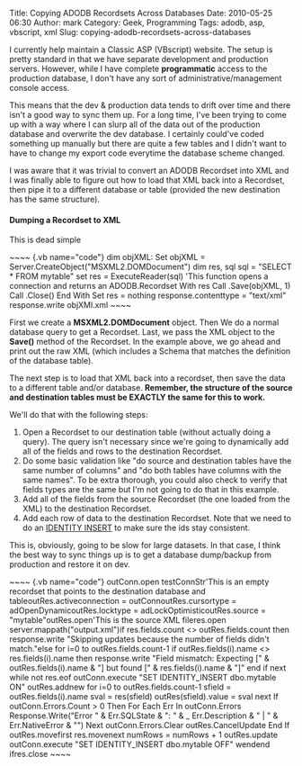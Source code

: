 Title: Copying ADODB Recordsets Across Databases
Date: 2010-05-25 06:30
Author: mark
Category: Geek, Programming
Tags: adodb, asp, vbscript, xml
Slug: copying-adodb-recordsets-across-databases

I currently help maintain a Classic ASP (VBscript) website. The setup is
pretty standard in that we have separate development and production
servers. However, while I have complete **programmatic** access to the
production database, I don't have any sort of administrative/management
console access.

This means that the dev & production data tends to drift over time and
there isn't a good way to sync them up. For a long time, I've been
trying to come up with a way where I can slurp all of the data out of
the production database and overwrite the dev database. I certainly
could've coded something up manually but there are quite a few tables
and I didn't want to have to change my export code everytime the
database scheme changed.

I was aware that it was trivial to convert an ADODB Recordset into XML
and I was finally able to figure out how to load that XML back into a
Recordset, then pipe it to a different database or table (provided the
new destination has the same structure).

#### Dumping a Recordset to XML

</p>
This is dead simple

<p>
~~~~ {.vb name="code"}
    dim objXML: Set objXML = Server.CreateObject("MSXML2.DOMDocument")    dim res, sql    sql = "SELECT * FROM mytable"    set res = ExecuteReader(sql) 'This function opens a connection and returns an ADODB.Recordset    With res                           Call .Save(objXML, 1)       Call .Close()    End With                                                                                Set res = nothing    response.contenttype = "text/xml"    response.write objXMl.xml
~~~~

</p>

First we create a **MSXML2.DOMDocument** object. Then We do a normal
database query to get a Recordset. Last, we pass the XML object to the
**Save()** method of the Recordset. In the example above, we go ahead
and print out the raw XML (which includes a Schema that matches the
definition of the database table).

The next step is to load that XML back into a recordset, then save the
data to a different table and/or database. **Remember, the structure of
the source and destination tables must be EXACTLY the same for this to
work.**

We'll do that with the following steps:

1.  Open a Recordset to our destination table (without actually doing a
    query). The query isn't necessary since we're going to dynamically
    add all of the fields and rows to the destination Recordset.
2.  Do some basic validation like "do source and destination tables have
    the same number of columns" and "do both tables have columns with
    the same names". To be extra thorough, you could also check to
    verify that fields types are the same but I'm not going to do that
    in this example.
3.  Add all of the fields from the source Recordset (the one loaded from
    the XML) to the destination Recordset.
4.  Add each row of data to the destination Recordset. Note that we need
    to do an [IDENTITY INSERT][] to make sure the ids stay consistent.

</p>

This is, obviously, going to be slow for large datasets. In that case, I
think the best way to sync things up is to get a database dump/backup
from production and restore it on dev.

<p>
~~~~ {.vb name="code"}
outConn.open testConnStr'This is an empty recordset that points to the destination database and tableoutRes.activeconnection = outConnoutRes.cursortype = adOpenDynamicoutRes.locktype = adLockOptimisticoutRes.source = "mytable"outRes.open'This is the source XML fileres.open server.mappath("output.xml")if res.fields.count <> outRes.fields.count then    response.write "Skipping updates because the number of fields didn't match."else    for i=0 to outRes.fields.count-1        if outRes.fields(i).name <> res.fields(i).name then            response.write "Field mismatch:  Expecting [" & outRes.fields(i).name & "] but found [" & res.fields(i).name & "]"        end if    next    while not res.eof        outConn.execute "SET IDENTITY_INSERT dbo.mytable ON"        outRes.addnew        for i=0 to outRes.fields.count-1            sfield = outRes.fields(i).name            sval = res(sfield)            outRes(sfield).value = sval        next        If outConn.Errors.Count > 0 Then            For Each Err In outConn.Errors                Response.Write("Error " & Err.SQLState & ": " & _                    Err.Description & " | " & Err.NativeError & "")            Next            outConn.Errors.Clear            outRes.CancelUpdate        End If        outRes.movefirst        res.movenext        numRows = numRows + 1        outRes.update        outConn.execute "SET IDENTITY_INSERT dbo.mytable OFF"    wendend ifres.close
~~~~

</p>

  [IDENTITY INSERT]: http://msdn.microsoft.com/en-us/library/aa259221(v=SQL.80).aspx

